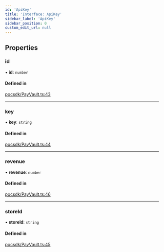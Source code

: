 ```yaml
---
id: 'ApiKey'
title: 'Interface: ApiKey'
sidebar_label: 'ApiKey'
sidebar_position: 0
custom_edit_url: null
---
```


## Properties

### id

• **id**: `number`

#### Defined in

[pocsdk/PayVault.ts:43](https://github.com/Project-Krypto/ReactPayVault/blob/fe4385f/src/lib/pocsdk/PayVault.ts#L43)

---

### key

• **key**: `string`

#### Defined in

[pocsdk/PayVault.ts:44](https://github.com/Project-Krypto/ReactPayVault/blob/fe4385f/src/lib/pocsdk/PayVault.ts#L44)

---

### revenue

• **revenue**: `number`

#### Defined in

[pocsdk/PayVault.ts:46](https://github.com/Project-Krypto/ReactPayVault/blob/fe4385f/src/lib/pocsdk/PayVault.ts#L46)

---

### storeId

• **storeId**: `string`

#### Defined in

[pocsdk/PayVault.ts:45](https://github.com/Project-Krypto/ReactPayVault/blob/fe4385f/src/lib/pocsdk/PayVault.ts#L45)

